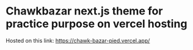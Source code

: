 # Chawkbazar next.js theme for practice purpose on vercel hosting

Hosted on this link: https://chawk-bazar-pied.vercel.app/
